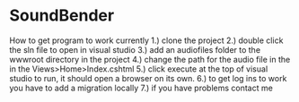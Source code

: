 ﻿# SoundBender
How to get program to work currently
1.) clone the project
2.) double click the sln file to open in visual studio
3.) add an audiofiles folder to the wwwroot directory in the project
4.) change the path for the audio file in the in the Views>Home>Index.cshtml
5.) click execute at the top of visual studio to run, it should open a browser on its own.
6.) to get log ins to work you have to add a migration locally
7.) if you have problems contact me 
